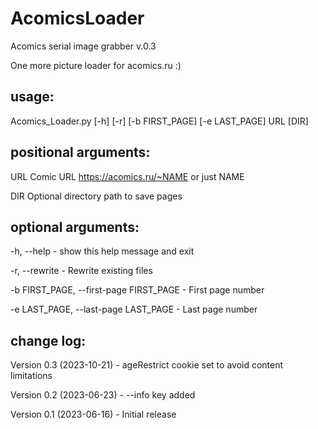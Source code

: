 # AcomicsLoader

Acomics serial image grabber v.0.3

One more picture loader for acomics.ru :)

## usage: 

Acomics_Loader.py [-h] [-r] [-b FIRST_PAGE] [-e LAST_PAGE] URL [DIR]


## positional arguments:
  URL                   Comic URL https://acomics.ru/~NAME or just NAME

  DIR                   Optional directory path to save pages

## optional arguments:
  -h, --help            - show this help message and exit

  -r, --rewrite         - Rewrite existing files

  -b FIRST_PAGE, --first-page FIRST_PAGE - First page number

  -e LAST_PAGE,  --last-page LAST_PAGE   - Last page number

## change log:

Version 0.3 (2023-10-21) - ageRestrict cookie set to avoid content limitations

Version 0.2 (2023-06-23) - --info key added

Version 0.1 (2023-06-16) - Initial release
